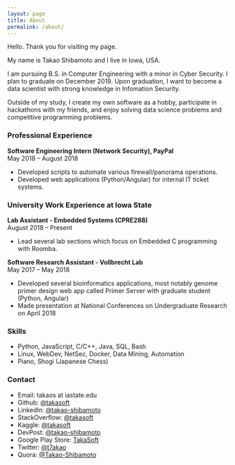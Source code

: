 ```yaml
---
layout: page
title: About
permalink: /about/
---
```


Hello. Thank you for visiting my page.

My name is Takao Shibamoto and I live in Iowa, USA.

I am pursuing B.S. in Computer Engineering with a minor in Cyber Security. I plan to graduate on December 2019. Upon graduation, I want to become a data scientist with strong knowledge in Infomation Security.

Outside of my study, I create my own software as a hobby, participate in hackathons with my friends, and enjoy solving data science problems and competitive programming problems.

### Professional Experience

**Software Engineering Intern (Network Security), PayPal**<br>
May 2018 – August 2018

- Developed scripts to automate various firewall/panorama operations.
- Developed web applications (Python/Angular) for internal IT ticket systems.

### University Work Experience at Iowa State

**Lab Assistant - Embedded Systems (CPRE288)**<br>
August 2018 – Present

- Lead several lab sections which focus on Embedded C programming with Roomba.

**Software Research Assistant - Vollbrecht Lab**<br>
May 2017 – May 2018

- Developed several bioinformatics applications, most notably genome primer design web app called Primer Server with graduate student (Python, Angular)
- Made presentation at National Conferences on Undergraduate Research on April 2018

### Skills

- Python, JavaScript, C/C++, Java, SQL, Bash
- Linux, WebDev, NetSec, Docker, Data Mining, Automation
- Piano, Shogi (Japanese Chess)


### Contact

- Email: takaos at iastate.edu
- Github: <a href="https://github.com/takasoft" target="_blank">@takasoft</a>
- LinkedIn: <a href="https://www.linkedin.com/in/takao-shibamoto/" target="_blank">@takao-shibamoto</a>
- StackOverflow: <a href="https://stackoverflow.com/users/7336605/takasoft" target="_blank">@takasoft</a>
- Kaggle: <a href="https://www.kaggle.com/takasoft" target="_blank">@takasoft</a>
- DevPost: <a href="https://devpost.com/takao-shibamoto" target="_blank">@takao-shibamoto</a>
- Google Play Store: <a href="https://play.google.com/store/apps/developer?id=TakaSoft&hl=en" target="_blank">TakaSoft</a>
- Twitter: <a href="https://twitter.com/t7akao" target="_blank">@t7akao</a>
- Quora: <a href="https://www.quora.com/profile/Takao-Shibamoto" target="_blank">@Takao-Shibamoto</a>

